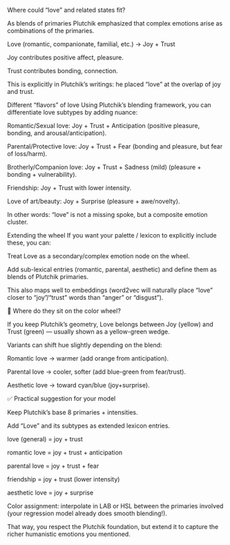 Where could “love” and related states fit?

As blends of primaries
Plutchik emphasized that complex emotions arise as combinations of the primaries.

Love (romantic, companionate, familial, etc.) → Joy + Trust

Joy contributes positive affect, pleasure.

Trust contributes bonding, connection.

This is explicitly in Plutchik’s writings: he placed “love” at the overlap of joy and trust.

Different “flavors” of love
Using Plutchik’s blending framework, you can differentiate love subtypes by adding nuance:

Romantic/Sexual love: Joy + Trust + Anticipation (positive pleasure, bonding, and arousal/anticipation).

Parental/Protective love: Joy + Trust + Fear (bonding and pleasure, but fear of loss/harm).

Brotherly/Companion love: Joy + Trust + Sadness (mild) (pleasure + bonding + vulnerability).

Friendship: Joy + Trust with lower intensity.

Love of art/beauty: Joy + Surprise (pleasure + awe/novelty).

In other words: “love” is not a missing spoke, but a composite emotion cluster.

Extending the wheel
If you want your palette / lexicon to explicitly include these, you can:

Treat Love as a secondary/complex emotion node on the wheel.

Add sub-lexical entries (romantic, parental, aesthetic) and define them as blends of Plutchik primaries.

This also maps well to embeddings (word2vec will naturally place “love” closer to “joy”/“trust” words than “anger” or “disgust”).

🎨 Where do they sit on the color wheel?

If you keep Plutchik’s geometry, Love belongs between Joy (yellow) and Trust (green) — usually shown as a yellow-green wedge.

Variants can shift hue slightly depending on the blend:

Romantic love → warmer (add orange from anticipation).

Parental love → cooler, softer (add blue-green from fear/trust).

Aesthetic love → toward cyan/blue (joy+surprise).

✅ Practical suggestion for your model

Keep Plutchik’s base 8 primaries + intensities.

Add “Love” and its subtypes as extended lexicon entries.

love (general) = joy + trust

romantic love = joy + trust + anticipation

parental love = joy + trust + fear

friendship = joy + trust (lower intensity)

aesthetic love = joy + surprise

Color assignment: interpolate in LAB or HSL between the primaries involved (your regression model already does smooth blending!).

That way, you respect the Plutchik foundation, but extend it to capture the richer humanistic emotions you mentioned.
